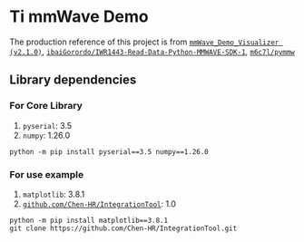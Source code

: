 # Ti mmWave Demo

The production reference of this project is from [`mmWave_Demo_Visualizer (v2.1.0)`](https://dev.ti.com/gallery/view/mmwave/mmWave_Demo_Visualizer/ver/2.1.0/), [`ibaiGorordo/IWR1443-Read-Data-Python-MMWAVE-SDK-1`](https://github.com/ibaiGorordo/IWR1443-Read-Data-Python-MMWAVE-SDK-1), [`m6c7l/pymmw`](https://github.com/m6c7l/pymmw)

## Library dependencies

### For Core Library

1. `pyserial`: 3.5
2. `numpy`: 1.26.0

```cli
python -m pip install pyserial==3.5 numpy==1.26.0
```

### For use example

1. `matplotlib`: 3.8.1
2. [`github.com/Chen-HR/IntegrationTool`](https://github.com/Chen-HR/IntegrationTool): 1.0

```cli
python -m pip install matplotlib==3.8.1
git clone https://github.com/Chen-HR/IntegrationTool.git
```
